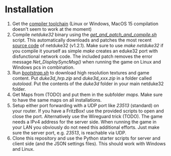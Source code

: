 # Installation

1. Get the [compiler toolchain](https://wiki.eduke32.com/wiki/Main_Page) (Linux or Windows, MacOS 15 compilation doesn't seem to work at the moment)
2. Compile *netduke32* binary using the *[get_and_patch_and_compile.sh](https://github.com/mongoq/netduke32/blob/main/get_and_patch_and_compile.sh)* script. This automatically downloads and patches the most recent [source code](https://voidpoint.io/StrikerTheHedgefox/eduke32-csrefactor/-/releases) of netduke32 (v1.2.1). Make sure to use *make netduke32* if you compile it yourself as simple *make* creates an eduke32 port with disfunctional network code. The included patch removes the error message *Net_DisplaySyncMsg()* when running the game on Linux and Windows pcs in combination.
3. Run *[bootstrap.sh](https://github.com/mongoq/netduke32/blob/main/bootstrap.sh)* to download high resolution textures and game content. Put *duke3d_hrp.zip* and *duke3d_xxx.zip* in a folder called *autoload*. Put the contents of the *duke3d* folder in your main netduke32 folder.
4. Get Maps from (TODO) and put them in the subfolder *maps*. Make sure to have the same maps on all installations.
5. Setup either port forwarding with a UDP port like *23513* (standard) on your router. If you have a FritzBox! use the provided scripts to open and close the port. Alternatively use the Wireguard trick (TODO). The game needs a IPv4 address for the server side. When running the game in your LAN you obviously do not need this additional efforts. Just make sure the server port, e.g. *23513*, is reachable via UDP.
6. Clone this repository and use the Python starter scripts for server and client side (and the JSON settings files). This should work with Windows and Linux. 

